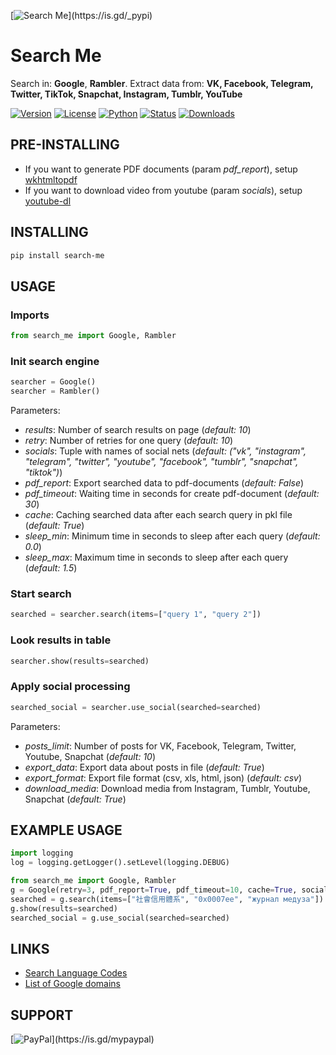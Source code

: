 [![Search Me](https://is.gd/search_me_logo__)](https://is.gd/_pypi)

# Search Me

Search in: **Google**, **Rambler**. Extract data from: **VK, Facebook, Telegram, Twitter, TikTok, Snapchat, Instagram, Tumblr, YouTube**

[![Version](https://img.shields.io/pypi/v/search-me.svg?style=flat-square&logo=appveyor)](https://pypi.org/project/search-me)
[![License](https://img.shields.io/pypi/l/search-me.svg?style=flat-square&logo=appveyor)](https://pypi.org/project/search-me)
[![Python](https://img.shields.io/pypi/pyversions/search-me.svg?style=flat-square&logo=appveyor)](https://pypi.org/project/search-me)
[![Status](https://img.shields.io/pypi/status/search-me.svg?style=flat-square&logo=appveyor)](https://pypi.org/project/search-me)
[![Downloads](https://static.pepy.tech/personalized-badge/search-me?period=total&units=international_system&left_color=black&right_color=black&left_text=Downloads)](https://pepy.tech/project/search-me)

## PRE-INSTALLING

- If you want to generate PDF documents (param *pdf_report*), setup [wkhtmltopdf](https://is.gd/html2pdf)
- If you want to download video from youtube (param *socials*), setup [youtube-dl](https://is.gd/youtube_dl)

## INSTALLING

```bash
pip install search-me
```

## USAGE

### Imports

```python
from search_me import Google, Rambler
```

### Init search engine

```python
searcher = Google()
searcher = Rambler()
```

Parameters:

- *results*: Number of search results on page (*default: 10*)
- *retry*: Number of retries for one query (*default: 10*)
- *socials*: Tuple with names of social nets (*default: ("vk", "instagram", "telegram", "twitter", "youtube", "facebook", "tumblr", "snapchat", "tiktok")*)
- *pdf_report*: Export searched data to pdf-documents (*default: False*)
- *pdf_timeout*: Waiting time in seconds for create pdf-document (*default: 30*)
- *cache*: Caching searched data after each search query in pkl file (*default: True*)
- *sleep_min*: Minimum time in seconds to sleep after each query (*default: 0.0*)
- *sleep_max*: Maximum time in seconds to sleep after each query (*default: 1.5*)

### Start search

```python
searched = searcher.search(items=["query 1", "query 2"])
```

### Look results in table

```python
searcher.show(results=searched)
```

### Apply social processing

```python
searched_social = searcher.use_social(searched=searched)
```

Parameters:

- *posts_limit*: Number of posts for VK, Facebook, Telegram, Twitter, Youtube, Snapchat (*default: 10*)
- *export_data*: Export data about posts in file (*default: True*)
- *export_format*: Export file format (csv, xls, html, json) (*default: csv*)
- *download_media*: Download media from Instagram, Tumblr, Youtube, Snapchat (*default: True*)

## EXAMPLE USAGE

```python
import logging
log = logging.getLogger().setLevel(logging.DEBUG)

from search_me import Google, Rambler
g = Google(retry=3, pdf_report=True, pdf_timeout=10, cache=True, socials=("vk", "telegram", "twitter", "youtube"))
searched = g.search(items=["社會信用體系", "0x0007ee", "журнал медуза"]) 
g.show(results=searched)
searched_social = g.use_social(searched=searched)
```

## LINKS
- [Search Language Codes](https://is.gd/lang_codes)
- [List of Google domains](https://is.gd/domains_list)

## SUPPORT

[![PayPal](https://is.gd/search_me_paypal_)](https://is.gd/mypaypal)